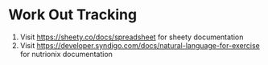 # Work Out Tracking

1. Visit https://sheety.co/docs/spreadsheet for sheety documentation
2. Visit https://developer.syndigo.com/docs/natural-language-for-exercise for nutrionix documentation